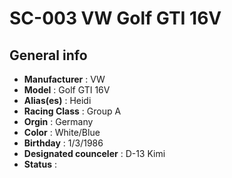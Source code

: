 # SC-003 VW Golf GTI 16V

## General info

- **Manufacturer** : VW
- **Model** : Golf GTI 16V
- **Alias(es)** : Heidi
- **Racing Class** : Group A
- **Orgin** : Germany
- **Color** : White/Blue
- **Birthday** : 1/3/1986
- **Designated counceler** : D-13 Kimi
- **Status** :
